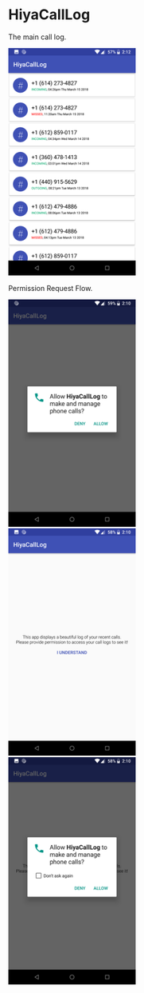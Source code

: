 # HiyaCallLog

The main call log.

<img src="/images/Screenshot_20180316-141206.png" width="256">

Permission Request Flow.

<img src="/images/Screenshot_20180316-141032.png" width="256"> <img src="/images/Screenshot_20180316-141042.png" width="256"> <img src="/images/Screenshot_20180316-141048.png" width="256">

